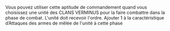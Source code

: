 Vous pouvez utiliser cette aptitude de
commandement quand vous choisissez
une unité des CLANS VERMINUS pour
la faire combattre dans la phase de
combat. L'unité doit recevoir l'ordre.
Ajouter 1 à la caractéristique d’Attaques
des armes de mêlée de l'unité à
cette phase
